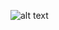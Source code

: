 
![alt text]([https://github.com/adam-p/markdown-here/raw/master/src/common/images/icon48.png "Logo Title Text 1](https://www.google.co.uk/url?sa=i&url=http%3A%2F%2Fwww.trytoprogram.com%2Fpython-programming%2Fpython-if-else-statement%2F&psig=AOvVaw2NPn6gyemJBCk4Yj_i9jg_&ust=1715510760954000&source=images&cd=vfe&opi=89978449&ved=0CBIQjRxqFwoTCPDh-d-1hYYDFQAAAAAdAAAAABAK)")
